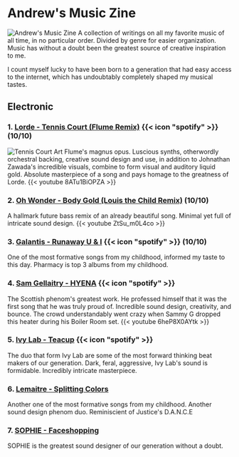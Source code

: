 # Andrew's Music Zine

![Andrew's Music Zine]()
A collection of writings on all my favorite music of all time, in no particular order. Divided by genre for easier organization. Music has without a doubt been the greatest source of creative inspiration to me.

I count myself lucky to have been born to a generation that had easy access to the internet, which has undoubtably completely shaped my musical tastes.


## Electronic
### 1. [Lorde - Tennis Court (Flume Remix)]() {{< icon "spotify" >}} (10/10)
![Tennis Court Art]()
Flume's magnus opus. Luscious synths, otherwordly orchestral backing, creative sound design and use, in addition to Johnathan Zawada's incredible visuals, combine to form visual and auditory liquid gold. Absolute masterpiece of a song and pays homage to the greatness of Lorde.
{{< youtube 8ATu1BiOPZA >}}


### 2. [Oh Wonder - Body Gold (Louis the Child Remix)]() (10/10)

A hallmark future bass remix of an already beautiful song. Minimal yet full of intricate sound design.
{{< youtube ZtSu_m0L4co >}}

### 3. [Galantis - Runaway U & I]() {{< icon "spotify" >}} (10/10)
One of the most formative songs from my childhood, informed my taste to this day. Pharmacy is top 3 albums from my childhood.

### 4. [Sam Gellaitry - HYENA]()  {{< icon "spotify" >}}
The Scottish phenom's greatest work. He professed himself that it was the first song that he was truly proud of. Incredible sound design, creativity, and bounce. The crowd understandably went crazy when Sammy G dropped this heater during his Boiler Room set.
{{< youtube 6heP8X0AYtk >}}


### 5. [Ivy Lab - Teacup]() {{< icon "spotify" >}}
The duo that form Ivy Lab are some of the most forward thinking beat makers of our generation. Dark, feral, aggressive, Ivy Lab's sound is formidable. Incredibly intricate masterpiece.


### 6. [Lemaitre - Splitting Colors]()
Another one of the most formative songs from my childhood. Another sound design phenom duo. Reminiscient of Justice's D.A.N.C.E

### 7. [SOPHIE - Faceshopping]()
SOPHIE is the greatest sound designer of our generation without a doubt.
